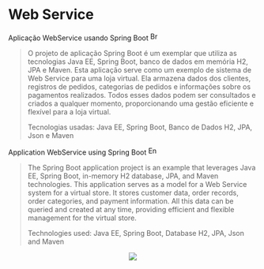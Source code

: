 # Web Service

Aplicação WebService usando Spring Boot <img src="https://rafaelrothmann.github.io/Portfolio/archive/images/flags/Flag-Brazil.png" alt="Brazil" width=17px>

> O projeto de aplicação Spring Boot é um exemplar que utiliza as tecnologias Java EE, Spring Boot, banco de dados em memória H2, JPA e Maven. Esta aplicação serve como um exemplo de sistema de Web Service para uma loja virtual. Ela armazena dados dos clientes, registros de pedidos, categorias de pedidos e informações sobre os pagamentos realizados. Todos esses dados podem ser consultados e criados a qualquer momento, proporcionando uma gestão eficiente e flexível para a loja virtual.
>
> Tecnologias usadas: Java EE, Spring Boot, Banco de Dados H2, JPA, Json e Maven

Application WebService using Spring Boot <img src="https://rafaelrothmann.github.io/Portfolio/archive/images/flags/us-uk-flag.jpg" alt="English" width=17px>

> The Spring Boot application project is an example that leverages Java EE, Spring Boot, in-memory H2 database, JPA, and Maven technologies. This application serves as a model for a Web Service system for a virtual store. It stores customer data, order records, order categories, and payment information. All this data can be queried and created at any time, providing efficient and flexible management for the virtual store.
>
> Technologies used: Java EE, Spring Boot, Database H2, JPA, Json and Maven

<p align="center">
  <img src="https://rafaelrothmann.github.io/Portfolio/archive/images/projects/web-service-springboot.png">
</p>
